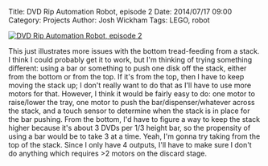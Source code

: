 ﻿Title: DVD Rip Automation Robot, episode 2
Date: 2014/07/17 09:00
Category: Projects
Author: Josh Wickham
Tags: LEGO, robot

[![DVD Rip Automation Robot, episode 2](http://img.youtube.com/vi/vC-L88VDpRo/0.jpg)](http://www.youtube.com/watch?v=vC-L88VDpRo)

<p>This just illustrates more issues with the bottom tread-feeding from a stack. I think I could probably get it to work, but I'm thinking of trying something different: using a bar or something to push one disk off the stack, either from the bottom or from the top. If it's from the top, then I have to keep moving the stack up; I don't really want to do that as I'll have to use more motors for that. However, I think it would be fairly easy to do: one motor to raise/lower the tray, one motor to push the bar/dispenser/whatever across the stack, and a touch sensor to determine when the stack is in place for the bar pushing. From the bottom, I'd have to figure a way to keep the stack higher because it's about 3 DVDs per 1/3 height bar, so the propensity of using a bar would be to take 3 at a time. Yeah, I'm gonna try taking from the top of the stack. Since I only have 4 outputs, I'll have to make sure I don't do anything which requires &gt;2 motors on the discard stage.</p>